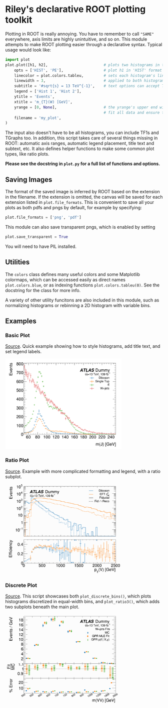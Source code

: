 # Riley's declarative ROOT plotting toolkit

Plotting in ROOT is really annoying. You have to remember to call `"SAME"` everywhere,
axis limits are highly unintuitive, and so on. This module attempts to make ROOT
plotting easier through a declarative syntax. Typical usage would look like:

```py
import plot
plot.plot([h1, h2],                         # plots two histograms in the same canvas
    opts = ['HIST', 'PE'],                  # plot h1 in 'HIST' format and h2 in 'PE' format
    linecolor = plot.colors.tableu,         # sets each histogram's line color using a MPL colormap
    linewidth = 3,                          # applied to both histograms
    subtitle = '#sqrt{s} = 13 TeV^{-1}',    # text options can accept TLatex formatters
    legend = ['Hist 1', 'Hist 2'],
    ytitle = 'Events',
    xtitle = 'm_{T}(W) [GeV]',
    yrange = [0, None],                     # the yrange's upper end will be automatically adjusted to 
                                            # fit all data and ensure the title doesn't overlap the plot
    filename = 'my_plot',
)
```

The input also doesn't have to be all histograms, you can include TF1s and TGraphs too.
In addition, this script takes care of several things missing in ROOT: automatic axis
ranges, automatic legend placement, title text and subtext, etc. It also defines helper
functions to make some common plot types, like ratio plots.

**Please see the docstring in `plot.py` for a full list of functions and options.**

## Saving Images

The format of the saved image is inferred by ROOT based on the extension in the filename.
If the extension is omitted, the canvas will be saved for each extension listed in
`plot.file_formats`. This is convenient to save all your plots as both pdfs and pngs by default, 
for example by specifying:
```py
plot.file_formats = ['png', 'pdf']
```
This module can also save transparent pngs, which is enabled by setting
```py
plot.save_transparent = True
```
You will need to have PIL installed.


## Utilities

The `colors` class defines many useful colors and some Matplotlib colormaps, which can be
accessed easily as direct names `plot.colors.blue`, or as indexing functions `plot.colors.tableu(0)`. See the docstring for the class for more info.

A variety of other utility funcitons are also included in this module, such as normalizing histograms
or rebinning a 2D histogram with variable bins.

## Examples

### Basic Plot

[Source](./examples/basic_plot.py). Quick example showing how to style histograms, add title text, and set legend labels.

<img src="./examples/basic_plot.png" style="max-height: 3in">


### Ratio Plot

[Source](./examples/ratio_plot.py). Example with more complicated formatting and legend, with a ratio subplot.

<img src="./examples/ratio_plot.png" style="max-height: 3in">


### Discrete Plot

[Source](./examples/discrete_plot.py). This script showcases both `plot_discrete_bins()`, which plots histograms discretized in equal-width bins, and `plot_ratio3()`, which adds two subplots beneath the main plot.

<img src="./examples/discrete_plot.png" style="max-height: 3in">